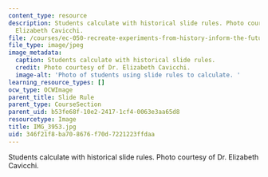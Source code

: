 ```yaml
---
content_type: resource
description: Students calculate with historical slide rules. Photo courtesy of Dr.
  Elizabeth Cavicchi.
file: /courses/ec-050-recreate-experiments-from-history-inform-the-future-from-the-past-galileo-january-iap-2010/346f21f8ba708676f70d7221223ffdaa_IMG_3953.jpg
file_type: image/jpeg
image_metadata:
  caption: Students calculate with historical slide rules.
  credit: Photo courtesy of Dr. Elizabeth Cavicchi.
  image-alt: 'Photo of students using slide rules to calculate. '
learning_resource_types: []
ocw_type: OCWImage
parent_title: Slide Rule
parent_type: CourseSection
parent_uid: b53fe68f-10e2-2417-1cf4-0063e3aa65d8
resourcetype: Image
title: IMG_3953.jpg
uid: 346f21f8-ba70-8676-f70d-7221223ffdaa
---
```

Students calculate with historical slide rules. Photo courtesy of Dr. Elizabeth Cavicchi.